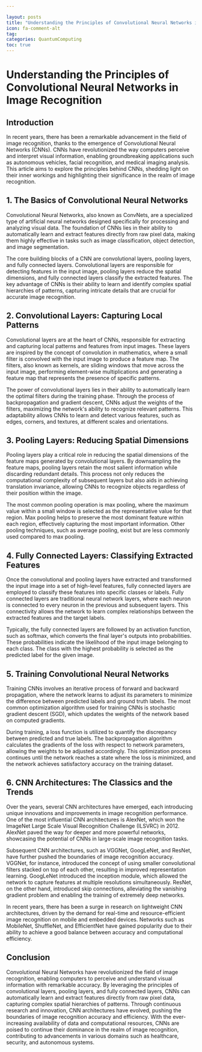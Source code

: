 ```yaml
---

layout: posts
title: "Understanding the Principles of Convolutional Neural Networks in Image Recognition"
icon: fa-comment-alt
tag:      
categories: QuantumComputing
toc: true
---
```




# Understanding the Principles of Convolutional Neural Networks in Image Recognition

## Introduction

In recent years, there has been a remarkable advancement in the field of image recognition, thanks to the emergence of Convolutional Neural Networks (CNNs). CNNs have revolutionized the way computers perceive and interpret visual information, enabling groundbreaking applications such as autonomous vehicles, facial recognition, and medical imaging analysis. This article aims to explore the principles behind CNNs, shedding light on their inner workings and highlighting their significance in the realm of image recognition.

## 1. The Basics of Convolutional Neural Networks

Convolutional Neural Networks, also known as ConvNets, are a specialized type of artificial neural networks designed specifically for processing and analyzing visual data. The foundation of CNNs lies in their ability to automatically learn and extract features directly from raw pixel data, making them highly effective in tasks such as image classification, object detection, and image segmentation.

The core building blocks of a CNN are convolutional layers, pooling layers, and fully connected layers. Convolutional layers are responsible for detecting features in the input image, pooling layers reduce the spatial dimensions, and fully connected layers classify the extracted features. The key advantage of CNNs is their ability to learn and identify complex spatial hierarchies of patterns, capturing intricate details that are crucial for accurate image recognition.

## 2. Convolutional Layers: Capturing Local Patterns

Convolutional layers are at the heart of CNNs, responsible for extracting and capturing local patterns and features from input images. These layers are inspired by the concept of convolution in mathematics, where a small filter is convolved with the input image to produce a feature map. The filters, also known as kernels, are sliding windows that move across the input image, performing element-wise multiplications and generating a feature map that represents the presence of specific patterns.

The power of convolutional layers lies in their ability to automatically learn the optimal filters during the training phase. Through the process of backpropagation and gradient descent, CNNs adjust the weights of the filters, maximizing the network's ability to recognize relevant patterns. This adaptability allows CNNs to learn and detect various features, such as edges, corners, and textures, at different scales and orientations.

## 3. Pooling Layers: Reducing Spatial Dimensions

Pooling layers play a critical role in reducing the spatial dimensions of the feature maps generated by convolutional layers. By downsampling the feature maps, pooling layers retain the most salient information while discarding redundant details. This process not only reduces the computational complexity of subsequent layers but also aids in achieving translation invariance, allowing CNNs to recognize objects regardless of their position within the image.

The most common pooling operation is max pooling, where the maximum value within a small window is selected as the representative value for that region. Max pooling helps to preserve the most dominant feature within each region, effectively capturing the most important information. Other pooling techniques, such as average pooling, exist but are less commonly used compared to max pooling.

## 4. Fully Connected Layers: Classifying Extracted Features

Once the convolutional and pooling layers have extracted and transformed the input image into a set of high-level features, fully connected layers are employed to classify these features into specific classes or labels. Fully connected layers are traditional neural network layers, where each neuron is connected to every neuron in the previous and subsequent layers. This connectivity allows the network to learn complex relationships between the extracted features and the target labels.

Typically, the fully connected layers are followed by an activation function, such as softmax, which converts the final layer's outputs into probabilities. These probabilities indicate the likelihood of the input image belonging to each class. The class with the highest probability is selected as the predicted label for the given image.

## 5. Training Convolutional Neural Networks

Training CNNs involves an iterative process of forward and backward propagation, where the network learns to adjust its parameters to minimize the difference between predicted labels and ground truth labels. The most common optimization algorithm used for training CNNs is stochastic gradient descent (SGD), which updates the weights of the network based on computed gradients.

During training, a loss function is utilized to quantify the discrepancy between predicted and true labels. The backpropagation algorithm calculates the gradients of the loss with respect to network parameters, allowing the weights to be adjusted accordingly. This optimization process continues until the network reaches a state where the loss is minimized, and the network achieves satisfactory accuracy on the training dataset.

## 6. CNN Architectures: The Classics and the Trends

Over the years, several CNN architectures have emerged, each introducing unique innovations and improvements in image recognition performance. One of the most influential CNN architectures is AlexNet, which won the ImageNet Large Scale Visual Recognition Challenge (ILSVRC) in 2012. AlexNet paved the way for deeper and more powerful networks, showcasing the potential of CNNs in large-scale image recognition tasks.

Subsequent CNN architectures, such as VGGNet, GoogLeNet, and ResNet, have further pushed the boundaries of image recognition accuracy. VGGNet, for instance, introduced the concept of using smaller convolutional filters stacked on top of each other, resulting in improved representation learning. GoogLeNet introduced the inception module, which allowed the network to capture features at multiple resolutions simultaneously. ResNet, on the other hand, introduced skip connections, alleviating the vanishing gradient problem and enabling the training of extremely deep networks.

In recent years, there has been a surge in research on lightweight CNN architectures, driven by the demand for real-time and resource-efficient image recognition on mobile and embedded devices. Networks such as MobileNet, ShuffleNet, and EfficientNet have gained popularity due to their ability to achieve a good balance between accuracy and computational efficiency.

## Conclusion

Convolutional Neural Networks have revolutionized the field of image recognition, enabling computers to perceive and understand visual information with remarkable accuracy. By leveraging the principles of convolutional layers, pooling layers, and fully connected layers, CNNs can automatically learn and extract features directly from raw pixel data, capturing complex spatial hierarchies of patterns. Through continuous research and innovation, CNN architectures have evolved, pushing the boundaries of image recognition accuracy and efficiency. With the ever-increasing availability of data and computational resources, CNNs are poised to continue their dominance in the realm of image recognition, contributing to advancements in various domains such as healthcare, security, and autonomous systems.